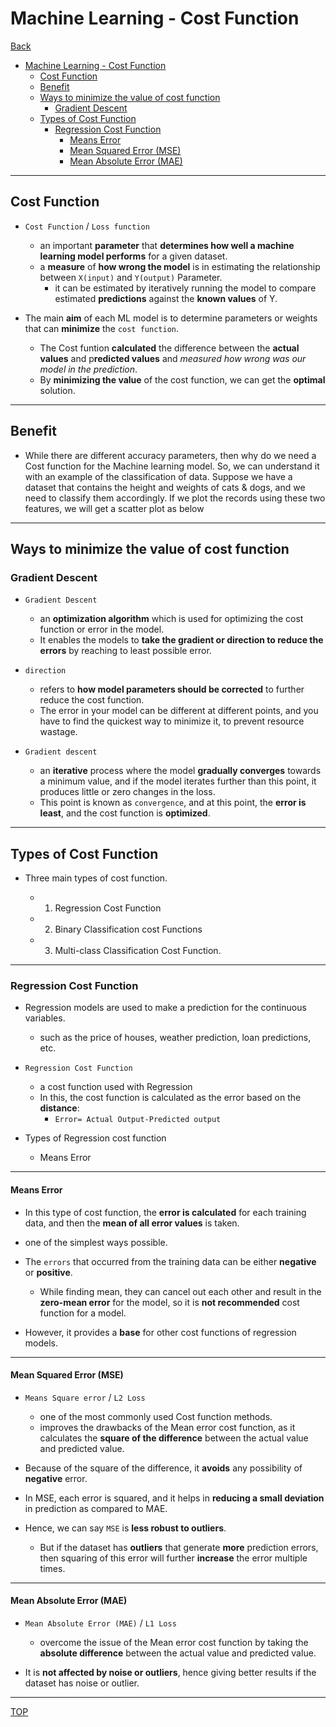# Machine Learning - Cost Function

[Back](../index.md)

- [Machine Learning - Cost Function](#machine-learning---cost-function)
  - [Cost Function](#cost-function)
  - [Benefit](#benefit)
  - [Ways to minimize the value of cost function](#ways-to-minimize-the-value-of-cost-function)
    - [Gradient Descent](#gradient-descent)
  - [Types of Cost Function](#types-of-cost-function)
    - [Regression Cost Function](#regression-cost-function)
      - [Means Error](#means-error)
      - [Mean Squared Error (MSE)](#mean-squared-error-mse)
      - [Mean Absolute Error (MAE)](#mean-absolute-error-mae)

---

## Cost Function

- `Cost Function` / `Loss function`

  - an important **parameter** that **determines how well a machine learning model performs** for a given dataset.
  - a **measure** of **how wrong the model** is in estimating the relationship between `X(input)` and `Y(output)` Parameter.
    - it can be estimated by iteratively running the model to compare estimated **predictions** against the **known values** of Y.

- The main **aim** of each ML model is to determine parameters or weights that can **minimize** the `cost function`.

  - The Cost funtion **calculated** the difference between the **actual values** and p**redicted values** and _measured how wrong was our model in the prediction_.
  - By **minimizing the value** of the cost function, we can get the **optimal** solution.

---

## Benefit

- While there are different accuracy parameters, then why do we need a Cost function for the Machine learning model. So, we can understand it with an example of the classification of data. Suppose we have a dataset that contains the height and weights of cats & dogs, and we need to classify them accordingly. If we plot the records using these two features, we will get a scatter plot as below

---

## Ways to minimize the value of cost function

### Gradient Descent

- `Gradient Descent`

  - an **optimization algorithm** which is used for optimizing the cost function or error in the model.
  - It enables the models to **take the gradient or direction to reduce the errors** by reaching to least possible error.

- `direction`

  - refers to **how model parameters should be corrected** to further reduce the cost function.
  - The error in your model can be different at different points, and you have to find the quickest way to minimize it, to prevent resource wastage.

- `Gradient descent`
  - an **iterative** process where the model **gradually converges** towards a minimum value, and if the model iterates further than this point, it produces little or zero changes in the loss.
  - This point is known as `convergence`, and at this point, the **error is least**, and the cost function is **optimized**.

---

## Types of Cost Function

- Three main types of cost function.

  - 1. Regression Cost Function
  - 2. Binary Classification cost Functions
  - 3. Multi-class Classification Cost Function.

---

### Regression Cost Function

- Regression models are used to make a prediction for the continuous variables.

  - such as the price of houses, weather prediction, loan predictions, etc.

- `Regression Cost Function`

  - a cost function used with Regression
  - In this, the cost function is calculated as the error based on the **distance**:
    - `Error= Actual Output-Predicted output`

- Types of Regression cost function
  - Means Error

---

#### Means Error

- In this type of cost function, the **error is calculated** for each training data, and then the **mean of all error values** is taken.

- one of the simplest ways possible.
- The `errors` that occurred from the training data can be either **negative** or **positive**.

  - While finding mean, they can cancel out each other and result in the **zero-mean error** for the model, so it is **not recommended** cost function for a model.

- However, it provides a **base** for other cost functions of regression models.

---

#### Mean Squared Error (MSE)

- `Means Square error` / `L2 Loss`

  - one of the most commonly used Cost function methods.
  - improves the drawbacks of the Mean error cost function, as it calculates the **square of the difference** between the actual value and predicted value.

- Because of the square of the difference, it **avoids** any possibility of **negative** error.

- In MSE, each error is squared, and it helps in **reducing a small deviation** in prediction as compared to MAE.

- Hence, we can say `MSE` is **less robust to outliers**.
  - But if the dataset has **outliers** that generate **more** prediction errors, then squaring of this error will further **increase** the error multiple times.

---

#### Mean Absolute Error (MAE)

- `Mean Absolute Error (MAE)` / `L1 Loss`
  - overcome the issue of the Mean error cost function by taking the **absolute difference** between the actual value and predicted value.

-  It is **not affected by noise or outliers**, hence giving better results if the dataset has noise or outlier.


---

[TOP](#machine-learning---cost-function)
